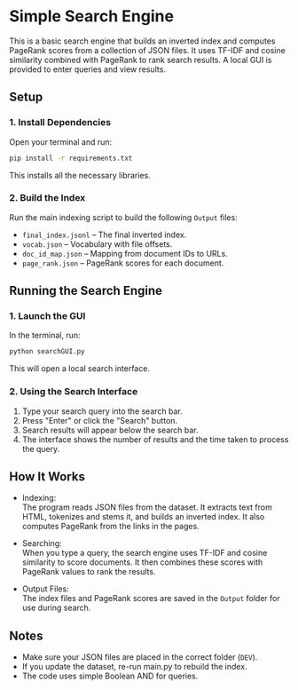 # Simple Search Engine

This is a basic search engine that builds an inverted index and computes PageRank scores from a collection of JSON files. It uses TF-IDF and cosine similarity combined with PageRank to rank search results. A local GUI is provided to enter queries and view results.

## Setup

### 1. Install Dependencies

Open your terminal and run:

```bash
pip install -r requirements.txt
```
This installs all the necessary libraries.

### 2. Build the Index
Run the main indexing script to build the following ```Output``` files:

- ```final_index.jsonl``` – The final inverted index.
- ```vocab.json``` – Vocabulary with file offsets.
- ```doc_id_map.json``` – Mapping from document IDs to URLs.
- ```page_rank.json``` – PageRank scores for each document.

## Running the Search Engine

### 1. Launch the GUI
In the terminal, run:
```bash
python searchGUI.py
```
This will open a local search interface.

### 2. Using the Search Interface
1. Type your search query into the search bar.
2. Press "Enter" or click the "Search" button.
3. Search results will appear below the search bar.
4. The interface shows the number of results and the time taken to process the query.

## How It Works
- Indexing:  
The program reads JSON files from the dataset. It extracts text from HTML, tokenizes and stems it, and builds an inverted index. It also computes PageRank from the links in the pages.

- Searching:  
When you type a query, the search engine uses TF-IDF and cosine similarity to score documents. It then combines these scores with PageRank values to rank the results.

- Output Files:  
The index files and PageRank scores are saved in the ```Output``` folder for use during search.

## Notes
- Make sure your JSON files are placed in the correct folder (```DEV```).
- If you update the dataset, re-run main.py to rebuild the index.
- The code uses simple Boolean AND for queries.

